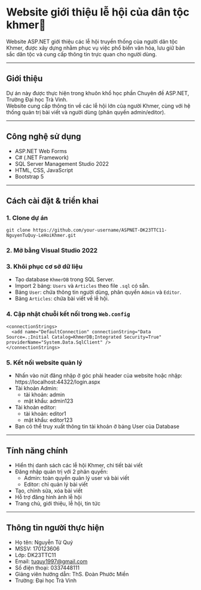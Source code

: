 # Website  giới thiệu lễ hội của dân tộc khmer🎉

Website ASP.NET giới thiệu các lễ hội truyền thống của người dân tộc Khmer, được xây dựng nhằm phục vụ việc phổ biến văn hóa, lưu giữ bản sắc dân tộc và cung cấp thông tin trực quan cho người dùng.

---

## Giới thiệu

Dự án này được thực hiện trong khuôn khổ học phần Chuyên đề ASP.NET, Trường Đại học Trà Vinh.  
Website cung cấp thông tin về các lễ hội lớn của người Khmer, cùng với hệ thống quản trị bài viết và người dùng (phân quyền admin/editor).

---

## Công nghệ sử dụng

- ASP.NET Web Forms
- C# (.NET Framework)
- SQL Server Management Studio 2022
- HTML, CSS, JavaScript
- Bootstrap 5

---

## Cách cài đặt & triển khai

### 1. Clone dự án
```
git clone https://github.com/your-username/ASPNET-DK23TTC11-NguyenTuQuy-LeHoiKhmer.git
```

### 2. Mở bằng Visual Studio 2022

### 3. Khôi phục cơ sở dữ liệu
- Tạo database `KhmerDB` trong SQL Server.
- Import 2 bảng: `Users` và `Articles` theo file `.sql` có sẵn.
- Bảng `User`: chứa thông tin người dùng, phân quyền `Admin` và `Editor`.
- Bảng `Articles`: chứa bài viết về lễ hội.

### 4. Cập nhật chuỗi kết nối trong `Web.config`
```
<connectionStrings>
  <add name="DefaultConnection" connectionString="Data Source=.;Initial Catalog=KhmerDB;Integrated Security=True" providerName="System.Data.SqlClient" />
</connectionStrings>
```
### 5. Kết nối website quản lý
- Nhấn vào nút đăng nhập ở góc phải header của website hoặc nhập: https://localhost:44322/login.aspx
- Tài khoản Admin:
    - tài khoản: admin
    - mật khẩu: admin123
- Tài khoản editor:
    - tài khoản: editor1
    - mật khẩu: editor123
- Bạn có thể truy xuất thông tin tài khoản ở bảng User của Database
---

## Tính năng chính

- Hiển thị danh sách các lễ hội Khmer, chi tiết bài viết
- Đăng nhập quản trị với 2 phân quyền:
  - Admin: toàn quyền quản lý user và bài viết
  - Editor: chỉ quản lý bài viết
- Tạo, chỉnh sửa, xóa bài viết
- Hỗ trợ đăng hình ảnh lễ hội
- Trang chủ, giới thiệu, lễ hội, tin tức

---


## Thông tin người thực hiện
- Họ tên: Nguyễn Tử Quý  
- MSSV: 170123606  
- Lớp: DK23TTC11
- Email: tuquy1997@gmail.com
- Số điện thoại: 0337448111 
- Giảng viên hướng dẫn: ThS. Đoàn Phước Miền  
- Trường: Đại học Trà Vinh
